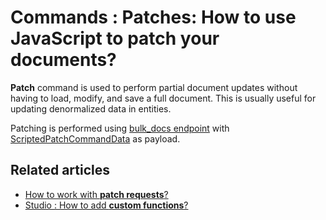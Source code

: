 # Commands : Patches: How to use JavaScript to patch your documents?

**Patch** command is used to perform partial document updates without having to load, modify, and save a full document. This is usually useful for updating denormalized data in entities.

Patching is performed using [bulk_docs endpoint](../../../client-api/commands/batches/how-to-send-multiple-commands-using-a-batch) with [ScriptedPatchCommandData](../../../glossary/scripted-patch-command-data) as payload. 

## Related articles

- [How to work with **patch requests**?](../../../client-api/commands/patches/how-to-work-with-patch-requests) 
- [Studio : How to add **custom functions**?](../../../studio/overview/settings/custom-functions)
